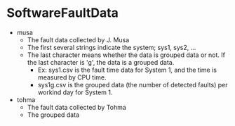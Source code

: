 # SoftwareFaultData

- musa
    - The fault data collected by J. Musa
    - The first several strings indicate the system; sys1, sys2, ...
    - The last character means whether the data is grouped data or not. If the last character is 'g', the data is a grouped data.
        - Ex: sys1.csv is the fault time data for System 1, and the time is measured by CPU time.
        - sys1g.csv is the grouped data (the number of detected faults) per workind day for System 1.
- tohma
    - The fault data collected by Tohma
    - The grouped data
